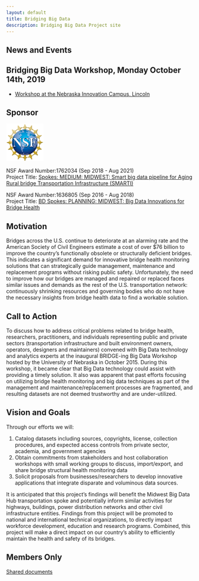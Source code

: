 ```yaml
---
layout: default
title: Bridging Big Data
description: Bridging Big Data Project site
---
```


## News and Events

## Bridging Big Data Workshop, Monday October 14th, 2019

* [Workshop at the Nebraska Innovation Campus, Lincoln](https://bridgingbigdata.github.io/pages/bbd2019.html)

## Sponsor
![NSF](./pages/nsf1.gif)

NSF Award Number:1762034   (Sep 2018 - Aug 2021)   
Project Title: [Spokes: MEDIUM: MIDWEST: Smart big data pipeline for Aging Rural bridge Transportation Infrastructure (SMARTI)](https://www.nsf.gov/awardsearch/showAward?AWD_ID=1762034&HistoricalAwards=false)

NSF Award Number:1636805  (Sep 2016 - Aug 2018)  
Project Title: [BD Spokes: PLANNING: MIDWEST: Big Data Innovations for Bridge Health](http://nsf.gov/awardsearch/showAward?AWD_ID=1636805&HistoricalAwards=false)

## Motivation
Bridges across the U.S. continue to deteriorate at an alarming rate and the American Society of Civil Engineers estimate a cost of over $76 billion to improve the country’s functionally obsolete or structurally deficient bridges. This indicates a significant demand for innovative bridge health monitoring solutions that can strategically guide management, maintenance and replacement programs without risking public safety. Unfortunately, the need to improve how our bridges are managed and repaired or replaced faces similar issues and demands as the rest of the U.S. transportation network: continuously shrinking resources and governing bodies who do not have the necessary insights from bridge health data to find a workable solution.

## Call to Action
To discuss how to address critical problems related to bridge health, researchers, practitioners, and individuals representing public and private sectors (transportation infrastructure and built environment owners, operators, designers and maintainers) convened with Big Data technology and analytics experts at the inaugural BRIDGE-ing Big Data Workshop hosted by the University of Nebraska in October 2015. During this workshop, it became clear that Big Data technology could assist with providing a timely solution. It also was apparent that past efforts focusing on utilizing bridge health monitoring and big data techniques as part of the management and maintenance/replacement processes are fragmented, and resulting datasets are not deemed trustworthy and are under-utilized.

## Vision and Goals
Through our efforts we will:  

1. Catalog datasets including sources, copyrights, license, collection procedures, and expected access controls from private sector, academia, and government agencies  
1. Obtain commitments from stakeholders and host collaboration workshops with small working groups to discuss, import/export, and share bridge structural health monitoring data  
1. Solicit proposals from businesses/researchers to develop innovative applications that integrate disparate and voluminous data sources.  

It is anticipated that this project’s findings will benefit the Midwest Big Data Hub transportation spoke and potentially inform similar activities for highways, buildings, power distribution networks and other civil infrastructure entities. Findings from this project will be promoted to national and international technical organizations, to directly impact workforce development, education and research programs. Combined, this project will make a direct impact on our country’s ability to efficiently maintain the health and safety of its bridges.

## Members Only
[Shared documents](https://unomaha.box.com/s/wsrwu2c4bley87zkhzrt5s1p7h06o5sf)
